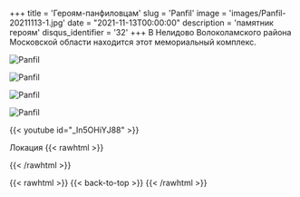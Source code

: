 +++
title = 'Героям-панфиловцам'
slug = 'Panfil'
image = 'images/Panfil-20211113-1.jpg'
date = "2021-11-13T00:00:00"
description = 'памятник героям'
disqus_identifier = '32'
+++
В Нелидово Волоколамского района Московской области находится этот мемориальный комплекс.

![Panfil](/images/Panfil-20211113-2.jpg)

![Panfil](/images/Panfil-20211113-3.jpg)

![Panfil](/images/Panfil-20211113-4.jpg)

![Panfil](/images/Panfil-20211113-5.jpg)

{{< youtube id="_In5OHiYJ88" >}}


Локация
{{< rawhtml >}}
<div class="yandex-map-container">
<script type="text/javascript" charset="utf-8" async src="https://api-maps.yandex.ru/services/constructor/1.0/js/?um=constructor%3Afbbf3b9656cd4a7ad6f1fa6dc016383eddcb0ff61672410e16b1540712d7685d&amp;width=800&amp;height=400&amp;lang=ru_RU&amp;scroll=true"></script>
</div>
{{< /rawhtml >}}

{{< rawhtml >}}
{{< back-to-top >}}
{{< /rawhtml >}}
